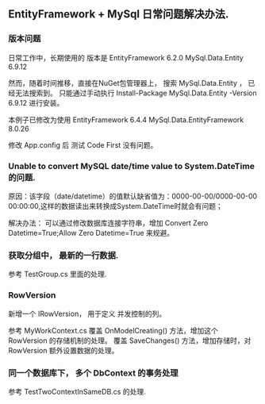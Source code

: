 

## EntityFramework + MySql 日常问题解决办法.





### 版本问题

日常工作中，长期使用的 版本是
EntityFramework 6.2.0
MySql.Data.Entity 6.9.12

然而，随着时间推移，直接在NuGet包管理器上， 搜索 MySql.Data.Entity ， 已经无法搜索到。
只能通过手动执行 Install-Package MySql.Data.Entity -Version 6.9.12  进行安装。


本例子已修改为使用
EntityFramework 6.4.4
MySql.Data.EntityFramework 8.0.26


修改 App.config 后
测试 Code First 没有问题。






### Unable to convert MySQL date/time value to System.DateTime 的问题.

原因：该字段（date/datetime）的值默认缺省值为：0000-00-00/0000-00-00 00:00:00,这样的数据读出来转换成System.DateTime时就会有问题；

解决办法：
可以通过修改数据库连接字符串，增加
Convert Zero Datetime=True;Allow Zero Datetime=True
来规避。







### 获取分组中， 最新的一行数据.

参考 TestGroup.cs 里面的处理.







### RowVersion

新增一个 IRowVersion， 用于定义  并发控制的列。

参考 MyWorkContext.cs
覆盖 OnModelCreating() 方法，增加这个 RowVersion 的存储机制的处理。
覆盖 SaveChanges() 方法，增加存储时，对 RowVersion 额外设置数据的处理。







### 同一个数据库下， 多个 DbContext 的事务处理


参考 TestTwoContextInSameDB.cs 的处理.




